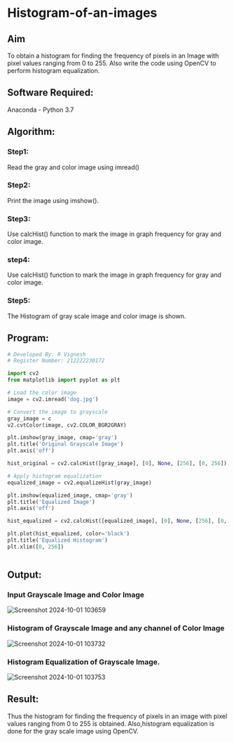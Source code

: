 # Histogram-of-an-images
## Aim
To obtain a histogram for finding the frequency of pixels in an Image with pixel values ranging from 0 to 255. Also write the code using OpenCV to perform histogram equalization.

## Software Required:
Anaconda - Python 3.7

## Algorithm:
### Step1:
Read the gray and color image using imread()

### Step2:
Print the image using imshow().



### Step3:
Use calcHist() function to mark the image in graph frequency for gray and color image.

### step4:
Use calcHist() function to mark the image in graph frequency for gray and color image.

### Step5:
The Histogram of gray scale image and color image is shown.


## Program:
```python
# Developed By: R Vignesh
# Register Number: 212222230172

import cv2
from matplotlib import pyplot as plt

# Load the color image
image = cv2.imread('dog.jpg')

# Convert the image to grayscale
gray_image = c
v2.cvtColor(image, cv2.COLOR_BGR2GRAY)

plt.imshow(gray_image, cmap='gray')
plt.title('Original Grayscale Image')
plt.axis('off')

hist_original = cv2.calcHist([gray_image], [0], None, [256], [0, 256])

# Apply histogram equalization
equalized_image = cv2.equalizeHist(gray_image)

plt.imshow(equalized_image, cmap='gray')
plt.title('Equalized Image')
plt.axis('off')

hist_equalized = cv2.calcHist([equalized_image], [0], None, [256], [0, 256])

plt.plot(hist_equalized, color='black')
plt.title('Equalized Histogram')
plt.xlim([0, 256])



```
## Output:
### Input Grayscale Image and Color Image
![Screenshot 2024-10-01 103659](https://github.com/user-attachments/assets/025f9cce-da4d-4a04-8018-7a06508da8c2)


### Histogram of Grayscale Image and any channel of Color Image
![Screenshot 2024-10-01 103732](https://github.com/user-attachments/assets/e69e0f21-b661-4b8f-8f61-84f0fe121555)



### Histogram Equalization of Grayscale Image.
![Screenshot 2024-10-01 103753](https://github.com/user-attachments/assets/0dce7c47-8500-4053-a60c-6db8ef3d8c8d)






## Result: 
Thus the histogram for finding the frequency of pixels in an image with pixel values ranging from 0 to 255 is obtained. Also,histogram equalization is done for the gray scale image using OpenCV.
